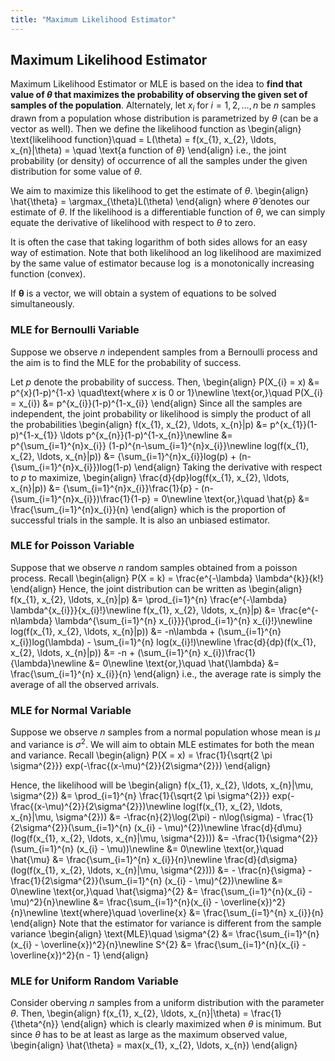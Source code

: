 ```yaml
---
title: "Maximum Likelihood Estimator"
---
```


## Maximum Likelihood Estimator

Maximum Likelihood Estimator or MLE is based on the idea to **find that value of $\theta$ that maximizes the probability of observing the given set of samples of the population**. Alternately, let $x_{i}$ for $i=1,2,\ldots,n$ be $n$ samples drawn from a population whose distribution is parametrized by $\theta$ (can be a vector as well). Then we define the likelihood function as
\begin{align}
        \text{likelihood function}\quad = L(\theta) = f(x_{1}, x_{2}, \ldots, x_{n}|\theta) = \quad \text{a function of $\theta$}
    \end{align}
i.e., the joint probability (or density) of occurrence of all the samples under the given distribution for some value of $\theta$.

We aim to maximize this likelihood to get the estimate of $\theta$.
\begin{align}
        \hat{\theta} = \argmax_{\theta}L(\theta)
\end{align}
where $\hat{\theta}$ denotes our estimate of $\theta$. If the likelihood is a differentiable function of $\theta$, we can simply equate the derivative of likelihood with respect to $\theta$ to zero.

It is often the case that taking logarithm of both sides allows for an easy way of estimation. Note that both likelihood an log likelihood are maximized by the same value of estimator because $\log$ is a monotonically increasing function (convex).

If $\mathbf{\theta}$ is a vector, we will obtain a system of equations to be solved simultaneously.


### MLE for Bernoulli Variable

Suppose we observe $n$ independent samples from a Bernoulli process and the aim is to find the MLE for the probability of success.

Let $p$ denote the probability of success. Then,
\begin{align}
        P(X_{i} = x) &= p^{x}(1-p)^{1-x} \quad\text{where $x$ is $0$ or $1$}\newline
        \text{or,}\quad P(X_{i} = x_{i}) &= p^{x_{i}}(1-p)^{1-x_{i}}
    \end{align}
Since all the samples are independent, the joint probability or likelihood is simply the product of all the probabilities
\begin{align}
        f(x_{1}, x_{2}, \ldots, x_{n}|p) &= p^{x_{1}}(1-p)^{1-x_{1}} \ldots p^{x_{n}}(1-p)^{1-x_{n}}\newline
        &= p^{\sum_{i=1}^{n}x_{i}} (1-p)^{n-\sum_{i=1}^{n}x_{i}}\newline
        log(f(x_{1}, x_{2}, \ldots, x_{n}|p)) &= {\sum_{i=1}^{n}x_{i}}log(p) + (n-{\sum_{i=1}^{n}x_{i}})log(1-p)
    \end{align}
Taking the derivative with respect to $p$ to maximize,
\begin{align}
        \frac{d}{dp}log(f(x_{1}, x_{2}, \ldots, x_{n}|p)) &= {\sum_{i=1}^{n}x_{i}}\frac{1}{p} - (n-{\sum_{i=1}^{n}x_{i}})\frac{1}{1-p} = 0\newline
        \text{or,}\quad \hat{p} &= \frac{\sum_{i=1}^{n}x_{i}}{n}
    \end{align}
which is the proportion of successful trials in the sample. It is also an unbiased estimator.

### MLE for Poisson Variable

Suppose that we observe $n$ random samples obtained from a poisson process. Recall
\begin{align}
        P(X = k) = \frac{e^{-\lambda} \lambda^{k}}{k!}
    \end{align}
Hence, the joint distribution can be written as
\begin{align}
        f(x_{1}, x_{2}, \ldots, x_{n}|p) &= \prod_{i=1}^{n} \frac{e^{-\lambda} \lambda^{x_{i}}}{x_{i}!}\newline
        f(x_{1}, x_{2}, \ldots, x_{n}|p) &= \frac{e^{-n\lambda} \lambda^{\sum_{i=1}^{n} x_{i}}}{\prod_{i=1}^{n} x_{i}!}\newline
        log(f(x_{1}, x_{2}, \ldots, x_{n}|p)) &= -n\lambda + (\sum_{i=1}^{n} x_{i})log(\lambda) - \sum_{i=1}^{n} log(x_{i}!)\newline
        \frac{d}{dp}(f(x_{1}, x_{2}, \ldots, x_{n}|p)) &= -n + (\sum_{i=1}^{n} x_{i})\frac{1}{\lambda}\newline
        &= 0\newline
        \text{or,}\quad \hat{\lambda} &= \frac{\sum_{i=1}^{n} x_{i}}{n}
    \end{align}
i.e., the average rate is simply the average of all the observed arrivals.

### MLE for Normal Variable

Suppose we observe $n$ samples from a normal population whose mean is $\mu$ and variance is $\sigma^{2}$. We will aim to obtain MLE estimates for both the mean and variance. Recall
\begin{align}
         P(X = x) = \frac{1}{\sqrt{2 \pi \sigma^{2}}} exp(-\frac{(x-\mu)^{2}}{2\sigma^{2}})
    \end{align}

Hence, the likelihood will be
\begin{align}
        f(x_{1}, x_{2}, \ldots, x_{n}|\mu, \sigma^{2}) &= \prod_{i=1}^{n} \frac{1}{\sqrt{2 \pi \sigma^{2}}} exp(-\frac{(x-\mu)^{2}}{2\sigma^{2}})\newline
        log(f(x_{1}, x_{2}, \ldots, x_{n}|\mu, \sigma^{2})) &= -\frac{n}{2}\log(2\pi) - n\log(\sigma) - \frac{1}{2\sigma^{2}}(\sum_{i=1}^{n} (x_{i} - \mu)^{2})\newline
        \frac{d}{d\mu}(log(f(x_{1}, x_{2}, \ldots, x_{n}|\mu, \sigma^{2}))) &= -\frac{1}{\sigma^{2}}(\sum_{i=1}^{n} (x_{i} - \mu))\newline
        &= 0\newline
        \text{or,}\quad \hat{\mu} &= \frac{\sum_{i=1}^{n} x_{i}}{n}\newline
        \frac{d}{d\sigma}(log(f(x_{1}, x_{2}, \ldots, x_{n}|\mu, \sigma^{2}))) &= - \frac{n}{\sigma} - \frac{1}{2\sigma^{2}}(\sum_{i=1}^{n} (x_{i} - \mu)^{2})\newline
        &= 0\newline
        \text{or,}\quad \hat{\sigma}^{2} &= \frac{\sum_{i=1}^{n}(x_{i} - \mu)^2}{n}\newline
        &= \frac{\sum_{i=1}^{n}(x_{i} - \overline{x})^2}{n}\newline
        \text{where}\quad \overline{x} &= \frac{\sum_{i=1}^{n} x_{i}}{n}
    \end{align}
Note that the estimator for variance is different from the sample variance
\begin{align}
        \text{MLE}\quad \sigma^{2} &= \frac{\sum_{i=1}^{n}(x_{i} - \overline{x})^2}{n}\newline
        S^{2} &= \frac{\sum_{i=1}^{n}(x_{i} - \overline{x})^2}{n - 1}
    \end{align}

### MLE for Uniform Random Variable

Consider oberving $n$ samples from a uniform distribution with the parameter $\theta$. Then,
\begin{align}
        f(x_{1}, x_{2}, \ldots, x_{n}|\theta) = \frac{1}{\theta^{n}}
    \end{align}
which is clearly maximized when $\theta$ is minimum. But since $\theta$ has to be at least as large as the maximum observed value,
\begin{align}
        \hat{\theta} = max(x_{1}, x_{2}, \ldots, x_{n})
    \end{align}
